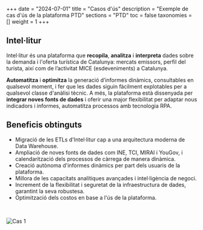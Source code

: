 +++
date        = "2024-07-01"
title       = "Casos d'ús"
description = "Exemple de cas d'ús de la plataforma PTD"
sections    = "PTD"
toc         = false
taxonomies  = []
weight      = 1
+++

## Intel·litur

Intel·litur és una plataforma que **recopila**, **analitza** i **interpreta** dades sobre la demanda i l'oferta turística de Catalunya:  mercats emissors, perfil del turista, així com de l’activitat MICE (esdeveniments) a Catalunya.

**Automatitza** i **optimitza** la generació d’informes dinàmics, consultables en qualsevol moment, i fer que les dades siguin fàcilment explotables per a qualsevol classe d'anàlisi tècnic. A més, la plataforma està dissenyada per **integrar noves fonts de dades** i oferir una major flexibilitat per adaptar nous indicadors i informes, automatitza processos amb tecnologia RPA.

## Beneficis obtinguts

- Migració de les ETLs d'Intel·litur cap a una arquitectura moderna de Data Warehouse.
- Ampliació de noves fonts de dades com INE, TCI, MIRAI i YouGov, i calendarització dels processos de càrrega de manera dinàmica.
- Creació autònoma d'informes dinàmics per part dels usuaris de la plataforma.
- Millora de les capacitats analítiques avançades i intel·ligència de negoci.
- Increment de la flexibilitat i seguretat de la infraestructura de dades, garantint la seva robustesa.
- Optimització dels costos en base a l'ús de la plataforma.

<br>

![Cas 1](/plataformes/ptd/related/CAS/PTD002.png)

<br>


